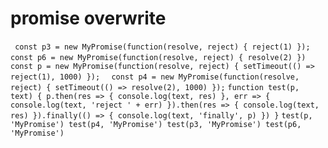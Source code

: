 # promise overwrite
`  const p3 = new MyPromise(function(resolve, reject) {
            reject(1)
        }); `
`  const p6 = new MyPromise(function(resolve, reject) {
            resolve(2)
        })  `
`  const p = new MyPromise(function(resolve, reject) {
    setTimeout(() => reject(1), 1000)
}); `
`  const p4 = new MyPromise(function(resolve, reject) {
    setTimeout(() => resolve(2), 1000)
});`
`
 function test(p, text) {
            p.then(res => {
                console.log(text, res)
            }, err => {
                console.log(text, 'reject ' + err)
            }).then(res => {
                console.log(text, res)
            }).finally(() => {
                console.log(text, 'finally', p)
            })
        }
`
`
test(p, 'MyPromise')
test(p4, 'MyPromise')
test(p3, 'MyPromise')
test(p6, 'MyPromise')
`